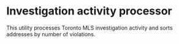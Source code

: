 # Investigation activity processor

This utility processes Toronto MLS investigation activity and sorts addresses by number of violations.
